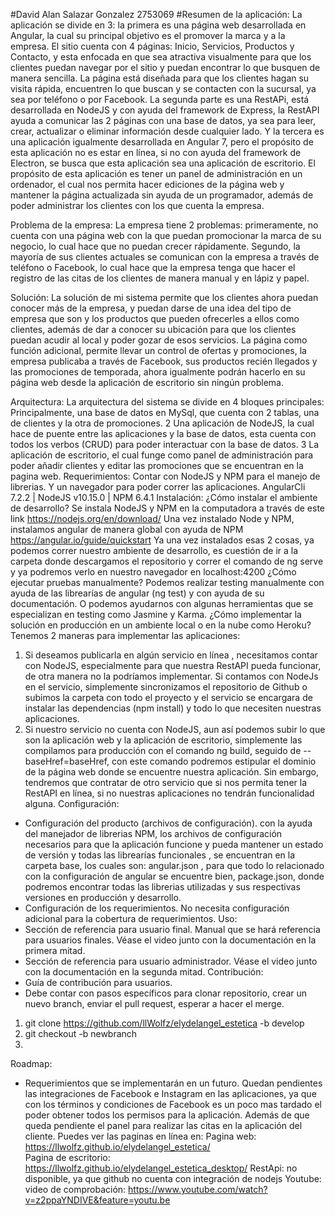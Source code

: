 #David Alan Salazar Gonzalez 2753069
#Resumen de la aplicación:
La aplicación se divide en 3: la primera es una página web desarrollada en Angular, la cual su principal objetivo es el promover la marca y a la empresa. El sitio cuenta con 4 páginas: Inicio, Servicios, Productos y Contacto, y esta enfocada en que sea atractiva visualmente para que los clientes puedan navegar por el sitio y puedan encontrar lo que busquen de manera sencilla. La página está diseñada para que los clientes hagan su visita rápida, encuentren lo que buscan y se contacten con la sucursal, ya sea por teléfono o por Facebook. La segunda parte es una RestAPi, está desarrollada en NodeJS y con ayuda del framework de Express, la RestAPI ayuda a comunicar las 2 páginas con una base de datos, ya sea para leer, crear, actualizar o eliminar información desde cualquier lado. Y la tercera es una aplicación igualmente desarrollada en Angular 7, pero el propósito de esta aplicación no es estar en línea, si no con ayuda del framework de Electron, se busca que esta aplicación sea una aplicación de escritorio. El propósito de esta aplicación es tener un panel de administración en un ordenador, el cual nos permita hacer ediciones de la página web y mantener la página actualizada sin ayuda de un programador, además de poder administrar los clientes con los que cuenta la empresa.

Problema de la empresa: La empresa tiene 2 problemas: primeramente, no cuenta con una página web con la que puedan promocionar la marca de su negocio, lo cual hace que no puedan crecer rápidamente. Segundo, la mayoría de sus clientes actuales se comunican con la empresa a través de teléfono o Facebook, lo cual hace que la empresa tenga que hacer el registro de las citas de los clientes de manera manual y en lápiz y papel. 

Solución: La solución de mi sistema permite que los clientes ahora puedan conocer más de la empresa, y puedan darse de una idea del tipo de empresa que son y los productos que pueden ofrecerles a ellos como clientes, además de dar a conocer su ubicación para que los clientes puedan acudir al local y poder gozar de esos servicios. La página como función adicional, permite llevar un control de ofertas y promociones, la empresa publicaba a través de Facebook, sus productos recién llegados y las promociones de temporada, ahora igualmente podrán hacerlo en su página web desde la aplicación de escritorio sin ningún problema. 

Arquitectura: La arquitectura del sistema se divide en 4 bloques principales: Principalmente, una base de datos en MySql, que cuenta con 2 tablas, una de clientes y la otra de promociones. 2 Una aplicación de NodeJS, la cual hace de puente entre las aplicaciones y la base de datos, esta cuenta con todos los verbos (CRUD) para poder interactuar con la base de datos. 3 La aplicación de escritorio, el cual funge como panel de administración para poder añadir clientes y editar las promociones que se encuentran en la pagina web.
Requerimientos:
Contar con NodeJS y NPM para el manejo de librerias. Y un navegador para poder correr las aplicaciones. 
AngularCli 7.2.2 | NodeJS v10.15.0 | NPM 6.4.1 
Instalación:
¿Cómo instalar el ambiente de desarrollo?
Se instala NodeJS y NPM en la computadora a través de este link https://nodejs.org/en/download/ 
Una vez instalado Node y NPM, instalamos angular de manera global con ayuda de NPM https://angular.io/guide/quickstart 
Ya una vez instalados esas 2 cosas, ya podemos correr nuestro ambiente de desarrollo, es cuestión de ir a la carpeta donde descargamos el repositorio y correr el comando de ng serve y ya podremos verlo en nuestro navegador en localhost:4200
¿Cómo ejecutar pruebas manualmente?
Podemos realizar testing manualmente con ayuda de las librearías de angular (ng test) y con ayuda de su documentación. O podemos ayudarnos con algunas herramientas que se especializan en testing como Jasmine y Karma.
¿Cómo implementar la solución en producción en un ambiente local o en la nube como Heroku?
Tenemos 2 maneras para implementar las aplicaciones:
1. Si deseamos publicarla en algún servicio en línea , necesitamos contar con NodeJS, especialmente para que nuestra RestAPI pueda funcionar, de otra manera no la podríamos implementar. Si contamos con NodeJs en el servicio, simplemente sincronizamos el repositorio de Github o subimos la carpeta con todo el proyecto y el servicio se encargara de instalar las dependencias (npm install) y todo lo que necesiten nuestras aplicaciones. 
2. Si nuestro servicio no cuenta con NodeJS, aun así podemos subir lo que son la aplicación web y la aplicación de escritorio, simplemente las compilamos para producción con el comando ng build, seguido de --baseHref=baseHref, con este comando podremos estipular el dominio de la página web donde se encuentre nuestra aplicación. Sin embargo, tendremos que contratar de otro servicio que si nos permita tener la RestAPI en línea, si no nuestras aplicaciones no tendrán funcionalidad alguna. 
Configuración:
-	Configuración del producto (archivos de configuración).
con la ayuda del manejador de librerias NPM, los archivos de configuración necesarios para que la aplicación funcione y pueda mantener un estado de versión y todas las librearías funcionales , se encuentran en la carpeta base, los cuales son: angular.json , para que todo lo relacionado con la configuración de angular se encuentre bien, package.json, donde podremos encontrar todas las librerias utilizadas y sus respectivas versiones en producción y desarrollo.
-	Configuración de los requerimientos.
No necesita configuración adicional para la cobertura de requerimientos.
Uso:
-	Sección de referencia para usuario final. Manual que se hará referencia para usuarios finales.
Véase el video junto con la documentación en la primera mitad.
-	Sección de referencia para usuario administrador.
Véase el video junto con la documentación en la segunda mitad.
Contribución:
-	Guía de contribución para usuarios.
-	Debe contar con pasos específicos para clonar repositorio, crear un nuevo branch, enviar el pull request, esperar a hacer el merge.
1. git clone https://github.com/llWolfz/elydelangel_estetica -b develop
2. git checkout -b newbranch
3. 
 
Roadmap:
-	Requerimientos que se implementarán en un futuro.
Quedan pendientes las integraciones de Facebook e Instagram en las aplicaciones, ya que con los términos y condiciones de Facebook es un poco mas tardado el poder obtener todos los permisos para la aplicación. Además de que queda pendiente el panel para realizar las citas en la aplicación del cliente. 
Puedes ver las paginas en línea en:
Pagina web: https://llwolfz.github.io/elydelangel_estetica/  
Pagina de escritorio: https://llwolfz.github.io/elydelangel_estetica_desktop/ 
RestApi: no disponible, ya que github no cuenta con integración de nodejs
Youtube: video de comprobación: https://www.youtube.com/watch?v=z2ppaYNDIVE&feature=youtu.be 
